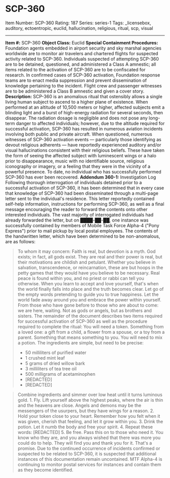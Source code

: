 # SCP-360
Item Number: SCP-360
Rating: 187
Series: series-1
Tags: _licensebox, auditory, ectoentropic, euclid, hallucination, religious, ritual, scp, visual

---

**Item #:** SCP-360
**Object Class:** Euclid
**Special Containment Procedures:** Foundation agents embedded in airport security and sky marshal agencies worldwide are to monitor air travelers and chartered flights for suspected activity related to SCP-360. Individuals suspected of attempting SCP-360 are to be detained, questioned, and administered a Class A amnestic; all items related to the activation of SCP-360 are to be confiscated for research.
In confirmed cases of SCP-360 activation, Foundation response teams are to enact media suppression and prevent dissemination of knowledge pertaining to the incident. Flight crew and passenger witnesses are to be administered a Class B amnestic and given a cover story.
**Description:** SCP-360 is an anomalous ritual that ostensibly allows a single living human subject to ascend to a higher plane of existence. When performed at an altitude of 10,500 meters or higher, affected subjects emit a blinding light and a burst of high-energy radiation for several seconds, then disappear. The radiation dosage is negligible and does not pose any long-term danger to affected individuals; however, due to the altitude required for successful activation, SCP-360 has resulted in numerous aviation incidents involving both public and private aircraft.
When questioned, numerous witnesses of SCP-360 activation events — particularly those identifying as devout religious adherents — have reportedly experienced auditory and/or visual hallucinations consistent with their religious beliefs. These have taken the form of seeing the affected subject with luminescent wings or a halo prior to disappearance, music with no identifiable source, religious iconography or imagery, or a feeling that they were in the vicinity of a powerful presence.
To date, no individual who has successfully performed SCP-360 has ever been recovered.
**Addendum 360-1:** Investigation Log
Following thorough interrogation of individuals detained prior to a successful activation of SCP-360, it has been determined that in every case that knowledge of SCP-360 had been disseminated through a multi-page letter sent to the individual's residence. This letter reportedly contained self-help information, instructions for performing SCP-360, as well as a final message encouraging the reader to forward the contents onto other interested individuals.
The vast majority of interrogated individuals had already forwarded the letter, but on ████-██-██, one instance was successfully contained by members of Mobile Task Force Alpha-4 ("Pony Express") prior to mail pickup by local postal employees. The contents of the handwritten letter, which have been determined to be non-anomalous, are as follows:
> To whom it may concern:
> Faith is real, but devotion is a myth. God exists; in fact, all gods exist. They are real and their power is real, but their motivations are childish and petulant. Whether you believe in salvation, transcendence, or reincarnation, these are but hoops in the petty games that they would have you believe to be necessary.
> Real peace is found within you, and no priest or rabbi can tell you otherwise. When you learn to accept and love yourself, that's when the world finally falls into place and the truth becomes clear.
> Let go of the empty words pretending to guide you to true happiness. Let the world fade away around you and embrace the power within yourself. From those who have gone before to those who are about to come: we are here, waiting. Not as gods or angels, but as brothers and sisters.
The remainder of the document describes two items required for successful activation of SCP-360 as well as the procedure required to complete the ritual:
> You will need a token. Something from a loved one: a gift from a child, a flower from a spouse, or a toy from a parent. Something that means something to you.
> You will need to mix a potion. The ingredients are simple, but need to be precise:
>   * 50 milliliters of purified water
>   * 1 crushed mint leaf
>   * 5 grams of dried willow bark
>   * 3 milliliters of tea tree oil
>   * 500 milligrams of acetaminophen
>   * [REDACTED]
>   * [REDACTED]
> 

> Combine ingredients and simmer over low heat until it turns luminous gold.
> 1\. Fly. Lift yourself above the highest peaks, where the air is thin and the heavens are close. Angels and demons may be the messengers of the usurpers, but they have wings for a reason.
> 2\. Hold your token close to your heart. Remember how you felt when it was given, cherish that feeling, and let it grow within you.
> 3\. Drink the potion. Let it numb the body and free your spirit.
> 4\. Repeat these words: [REDACTED]
> 5\. Be free.
> Pass this on to those who need it. You know who they are, and you always wished that there was more you could do to help. They will find you and thank you for it. That's a promise.
Due to the continued occurrence of incidents confirmed or suspected to be related to SCP-360, it is suspected that additional instances of this documentation remain uncontained. MTF Alpha-4 is continuing to monitor postal services for instances and contain them as they become identified.